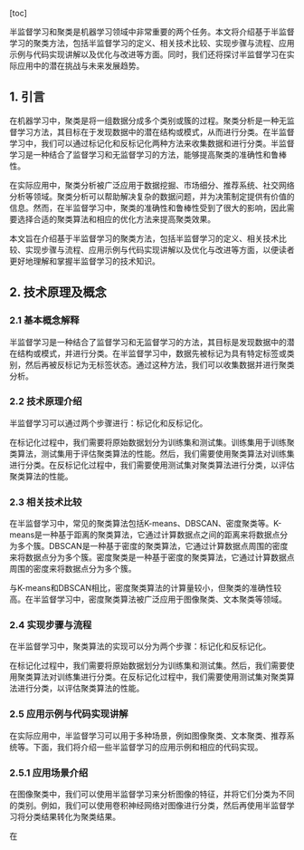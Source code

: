 
[toc]                    
                
                
半监督学习和聚类是机器学习领域中非常重要的两个任务。本文将介绍基于半监督学习的聚类方法，包括半监督学习的定义、相关技术比较、实现步骤与流程、应用示例与代码实现讲解以及优化与改进等方面。同时，我们还将探讨半监督学习在实际应用中的潜在挑战与未来发展趋势。

## 1. 引言

在机器学习中，聚类是将一组数据分成多个类别或簇的过程。聚类分析是一种无监督学习方法，其目标在于发现数据中的潜在结构或模式，从而进行分类。在半监督学习中，我们可以通过标记化和反标记化两种方法来收集数据和进行分类。半监督学习是一种结合了监督学习和无监督学习的方法，能够提高聚类的准确性和鲁棒性。

在实际应用中，聚类分析被广泛应用于数据挖掘、市场细分、推荐系统、社交网络分析等领域。聚类分析可以帮助解决复杂的数据问题，并为决策制定提供有价值的信息。然而，在半监督学习中，聚类的准确性和鲁棒性受到了很大的影响，因此需要选择合适的聚类算法和相应的优化方法来提高聚类效果。

本文旨在介绍基于半监督学习的聚类方法，包括半监督学习的定义、相关技术比较、实现步骤与流程、应用示例与代码实现讲解以及优化与改进等方面，以便读者更好地理解和掌握半监督学习的技术知识。

## 2. 技术原理及概念

### 2.1 基本概念解释

半监督学习是一种结合了监督学习和无监督学习的方法，其目标是发现数据中的潜在结构或模式，并进行分类。在半监督学习中，数据先被标记为具有特定标签或类别，然后再被反标记为无标签状态。通过这种方法，我们可以收集数据并进行聚类分析。

### 2.2 技术原理介绍

半监督学习可以通过两个步骤进行：标记化和反标记化。

在标记化过程中，我们需要将原始数据划分为训练集和测试集。训练集用于训练聚类算法，测试集用于评估聚类算法的性能。然后，我们需要使用聚类算法对训练集进行分类。在反标记化过程中，我们需要使用测试集对聚类算法进行分类，以评估聚类算法的性能。

### 2.3 相关技术比较

在半监督学习中，常见的聚类算法包括K-means、DBSCAN、密度聚类等。K-means是一种基于距离的聚类算法，它通过计算数据点之间的距离来将数据点分为多个簇。DBSCAN是一种基于密度的聚类算法，它通过计算数据点周围的密度来将数据点分为多个簇。密度聚类是一种基于密度的聚类算法，它通过计算数据点周围的密度来将数据点分为多个簇。

与K-means和DBSCAN相比，密度聚类算法的计算量较小，但聚类的准确性较高。在半监督学习中，密度聚类算法被广泛应用于图像聚类、文本聚类等领域。

### 2.4 实现步骤与流程

在半监督学习中，聚类算法的实现可以分为两个步骤：标记化和反标记化。

在标记化过程中，我们需要将原始数据划分为训练集和测试集。然后，我们需要使用聚类算法对训练集进行分类。在反标记化过程中，我们需要使用测试集对聚类算法进行分类，以评估聚类算法的性能。

### 2.5 应用示例与代码实现讲解

在实际应用中，半监督学习可以用于多种场景，例如图像聚类、文本聚类、推荐系统等。下面，我们将介绍一些半监督学习的应用示例和相应的代码实现。

### 2.5.1 应用场景介绍

在图像聚类中，我们可以使用半监督学习来分析图像的特征，并将它们分类为不同的类别。例如，我们可以使用卷积神经网络对图像进行分类，然后再使用半监督学习将分类结果转化为聚类结果。

在

